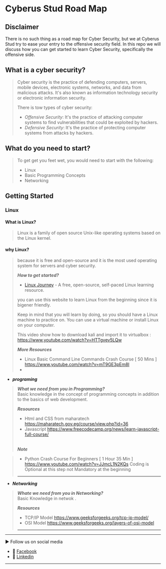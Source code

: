 # Cyberus Stud Road Map

## Disclaimer

There is no such thing as a road map for Cyber Security, but we at Cyberus Stud try to ease your entry to the offensive security field. In this repo we will discuss
how you can get started to learn Cyber Security, specifically the offensive side.

## What is a cyber security?

 > Cyber security is the practice of defending computers, servers, mobile devices, electronic systems, networks, and data from malicious attacks. It's also known as information technology security or electronic information security.
 >
 > There is tow types of cyber security:
 >
 > - *Offensive Security*: It's the practice of attacking computer systems to find vulnerabilities that could be exploited by hackers.
 > - *Defensive Security*: It's the practice of protecting computer systems from attacks by hackers.

## What do you need to start?

> To get get you feet wet, you would need to start with the following:
>
> - Linux
> - Basic Programming Concepts
> - Networking

## Getting Started

### Linux

#### What is Linux?
 > Linux is a family of open source Unix-like operating systems based on the Linux kernel.
 >
#### why Linux?
 > because it is free and open-source and it is the most used operating system for servers and cyber security.
 >
 > ***How to get started?***
 >
 > - [Linux Journey](https://linuxjourney.com/) - A free, open-source, self-paced Linux learning resource.
 >
 > you can use this website to learn Linux from the beginning since it is bigener friendly.
 >
 > 
 >
 > Keep in mind that you will learn by doing, so you should have a Linux machine to       practice on. You can use a virtual machine or install Linux on your computer.
 >
 >This video show how to download kali and import it to virtualbox : https://www.youtube.com/watch?v=HTTgvev5LQw
 >
 >***More Resources***
 >
 >+ Linux Basic Command Line Commands Crash Course [ 50 Mins ] https://www.youtube.com/watch?v=mT9GE3pEm8I
 >+
- ***programing***
 
 >***What we need from you in Programming?***\
 >Basic knowledge in the concept of programming concepts in addition to the basics of    web development.
 >
 >***Resources***
 >
 >
 >
 >+ Html and CSS from maharatech https://maharatech.gov.eg/course/view.php?id=36
 >+ Javascript
 >https://www.freecodecamp.org/news/learn-javascript-full-course/
 >
 >\
 > ***Note***

 >+  Python Crash Course For Beginners [ 1 Hour 35 Min ]
    https://www.youtube.com/watch?v=JJmcL1N2KQs 
    Coding is Optional at this step not Mandatory at the beginning
 >
 >------------
+ ***Networking***
>***Whate we need from you in Networking?***\
>Basic Knowledge in netwok .
>
>***Resources***
>+ TCP/IP Model
https://www.geeksforgeeks.org/tcp-ip-model/
>+ OSI Model
https://www.geeksforgeeks.org/layers-of-osi-model
>-------


---
▶ Follow us on social media

- 📱 [Facebook](https://www.facebook.com/cyberustud)
- 📱 [Linkedin](https://www.linkedin.com/company/cyberustud/)

---
